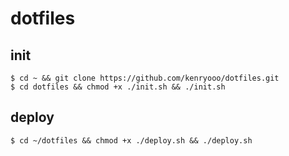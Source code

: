 # dotfiles

## init
```
$ cd ~ && git clone https://github.com/kenryooo/dotfiles.git
$ cd dotfiles && chmod +x ./init.sh && ./init.sh
```

## deploy
```
$ cd ~/dotfiles && chmod +x ./deploy.sh && ./deploy.sh
```
